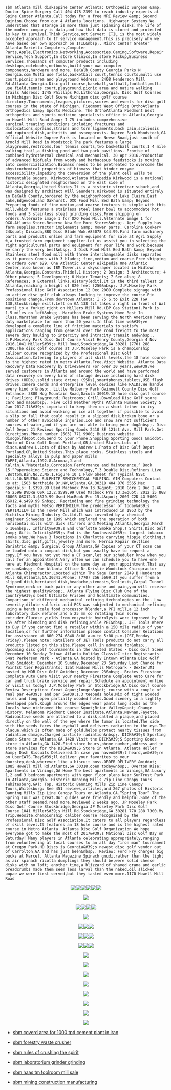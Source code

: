 
```
sbm atlanta mill disksSpine Center Atlanta: Orthopedic Surgeon &amp; Doctor Spine Surgery Call 404 478 2399 to reach industry experts at Spine Center Atlanta.Call today for a free MRI Review &amp; Second Opinion.Choose from our 4 Atlanta locations. Highwater Systems We understand that storage is more than just spinning disks.The life of the modern company is data,and how that data is stored and protected is key to survival.Think Service,not Server: ITIL is the most widely accepted approach to IT service management.This is precisely why we have based our own approach on ITIL&nbsp;. Micro Center Greater Atlanta Marietta Computers,Computer Parts,Apple,Electronics,Networking,Accessories,Gaming,Software,Repair Service,Tech Support,In store Clinics,In store Pickup,Business Services.Thousands of computer products including desktops,notebooks,netbooks,build your own computer components,hardware and more. DeKalb County Georgia Parks N Georgia.com Multi use field,basketball court,tennis courts,multi use court,picnic area and playground Address: 2408 Henderson Mill Rd.Atlanta Georgia.Disc golf course,baseball,softball,football,multi use field,tennis court,playground,picnic area and nature walking trails Address: 1745 Phillips Rd.Lithonia,Georgia. Disc Golf Courses in Michigan Disc Golf Scene Michigan disc golf course directory.Tournaments,leagues,pictures,scores and events for disc golf courses in the state of Michigan. Piedmont West Office OrthoAtlanta Orthopedics &amp; Sports Medicine. The OrthoAtlanta Piedmont West orthopedics and sports medicine specialists office in Atlanta,Georgia on Howell Mill Road &amp; I 75 includes comprehensive surgical.treating conditions including fractures and dislocations,sprains,strains and torn ligaments,back pain,scoliosis and ruptured disk,arthritis and osteoporosis. Dupree Park Woodstock,GA Official Website Dupree Park is located on Neese Road,just south of Arnold Mill Road in Woodstock.The park features a large playground,restrooms,four tennis courts,two basketball courts,1 4 mile walking trail,a fishing pond and two park pavilions. Promise of combined hydrothermal chemical and mechanical. 30 Apr 2016.Production of advanced biofuels from woody and herbaceous feedstocks is moving into commercialization.Biomass needs to be pretreated to overcome the physicochemical properties of biomass that hinder enzyme accessibility,impeding the conversion of the plant cell walls to fermentable sugars. Kirkwood,Atlanta Wikipedia Kirkwood is a national historic designated neighborhood on the east side of Atlanta,Georgia,United States.It is a historic streetcar suburb,and was designed by architect Will Saunders.Kirkwood is situated entirely in DeKalb County,bordered by the neighborhoods of Lake Claire,East Lake,Edgewood,and Oakhurst. OXO Food Mill Bed Bath &amp; Beyond Preparing foods of fine medium,and coarse textures is simple with this mill,which features a stainless steel inner bowl to accommodate hot foods and 3 stainless steel grinding discs.Free shipping on orders.Alternate image 1 for OXO Food Mill.Alternate image 1 for OXO.Atlanta Store.Reserve Now See More Stores&nbsp;. Agri Supply has farm supplies,tractor implements &amp; mower parts. Carolina Cooker® 24&quot; Discada,BBQ Disc Blade Wok.#85078 $44.99.Find farm machinery parts and products online and farm equipment for sale at Agri Supply ®,a trusted farm equipment supplier.Let us assist you in selecting the right agricultural parts and equipment for your life and work,because we carry the very best&nbsp;. 3 Disk Food Mill Bed Bath &amp; Beyond Stainless steel food mill with three interchangeable disks separates as it purees.Comes with 3 blades; fine,medium and coarse.Free shipping on orders over $29. One Atlantic Center Wikipedia One Atlantic Center,also known as IBM Tower,is a skyscraper located in Midtown Atlanta,Georgia.Contents.[hide].1 History; 2 Design; 3 Architecture; 4 Other phases; 5 Development; 6 Major Tenants; 7 See also; 8 References; 9 External links.History[edit].It is the third tallest in Atlanta,reaching a height of 820 feet (250&nbsp;. J.P.Moseley Park Professional Disc Golf Association 12 Dec 2009.Complete signage with an active disc golf club always looking to improve the course.Pin positions change.From downtown Atlanta: I 75 S.to Exit 228 (GA 138,Stockbridge exit).Left on GA 138 (it takes a right in front of Wal mart) to a forked right on Millers Mill Rd.(BP Gas Station).Park is 1.5 miles on left&nbsp;. Marathon Brake Systems Home Best In Class.Marathon Brake Systems has been serving the North American heavy duty marketplace for more than 20 years.In that time we&#39;ve developed a complete line of friction materials to satisfy applications ranging from general over the road freight to the most severe duty hauling to intercity and intracity transit and&nbsp;. J.P.Moseley Park Disc Golf Course Visit Henry County,Georgia 4 Nov 2016.1041 Miller&#39;s Mill Road,Stockbridge,GA 30281 (770) 288 7300.The disc golf course at J.P.Moseley Park is a championship caliber course recognized by the Professional Disc Golf Association.Catering to players of all skill levels,the 18 hole course is the highest rated in metro Atlanta.Free.Visit Website. Atlanta Data Recovery Data Recovery by DriveSavers For over 30 years,we&#39;ve served customers in Atlanta and around the world and have performed data recovery on every kind of storage device including hard disk drives (HDDs),solid state drives (SSDs),smartphones,tablets,USB flash drives,camera cards and enterprise level devices like RAIDs.We handle every kind of&nbsp;. Little Mulberry Park Gwinnett County Disc Golf Entrance: 3800 Hog Mountain Road,Dacula 30019.18 hole disc golf course ∙; Pavilion; Playground; Restrooms; Grill.Download Disc Golf score card and map&nbsp;. Five Cold Weather Myths Atlanta Humane Society 5 Jan 2017.It&#39;s important to keep them on a short tether in icy situations and avoid walking on ice all together if possible to avoid a slip or fall that could result in a slipped disk,broken bone or a number of other avoidable injuries.Ice and snow are not sufficient sources of water,and if you are not able to bring your dog&nbsp;. Disc Golf Depot 21 Reviews Sporting Goods 2410 SE 121st Ave. Mill Park.Get Directions.Phone number (503) 771 9900; Business website discgolfdepot.com.Send to your Phone.Shopping Sporting Goods &middot; Photo of Disc Golf Depot Portland,OR,United States.Lots of discs.Andrew L.Lots of discs by Andrew L.Photo of Disc Golf Depot Portland,OR,United States.This place rocks. Stainless steels and specialty alloys in pulp and paper mills TAPPI,Atlanta,1992.8.Aromaa,J.and Kalrin,A.“Materials,Corrosion.Performance and Maintenance,” Book 15.“Papermaking Science and Technology,”.3 Double Disc.Refiners.Live .Bottom.Bin.No.2.No.1.Figure 10 1 Flow Sheet for Typical NSSC Mill.10.NEUTRAL SULPHITE SEMICHEMICAL PULPING. GIM Computers Contact us at: 1503 Northside Dr.NW,Atlanta,GA.30318 404 876 6565.Mac Specials: 1.$399.99 Used Macbook Pro 13.3&quot; 2010 Core 2 Duo 2.4G 4G 259G DVDRW OSX 12.2.$599.99 Used Macbook Pro 13.3&quot; 2012 i5 8GB 500GB OSX12.3.$579.99 Used MacBook Pro 15.4&quot; 2009 C2D 4G 500G OSX12.4.$499.99 &nbsp;. Regrinding and fine grinding technology the facts and myths Metso VERTIMILL®.The predecessor of today&#39;s VERTIMILL® is the Tower Mill which was introduced in 1953 by the Nichitsu Mining Industry Co.Ltd.It was invented by a chemical engineer.Schwedes in 1999 which explored the operation of both horizontal mills with disk stirrers and.Meeting Atlanta,Georgia,March 6 10&nbsp;. Infinity&#39;s End Charlotte Smoke Shop,T Shirts,Disc Golf &amp; Gifts Infinity&#39;s End is the Southeast&#39;s largest tobacco smoke shop.We have 3 locations in Charlotte carrying hippie clothing,t shirts,disc golf,gifts,jewelry and more. Hernia Repair Beltline Bariatric &amp; Surgical Group Atlanta,GA Copies of your CT scan can be loaded onto a compact disk,but you usually have to request a copy.If you have not yet had a CT scan,let our scheduler know when you call for an appointment.Very often we can schedule you to have one here at Piedmont Hospital on the same day as your appointment.That way we can&nbsp;. Our Atlanta Office Dr.Kristie Woodstock Chiropractor Atlanta Chiropractor.Located within The Sage Center 2849 B Henderson Mill Rd,Atlanta,GA.30341.Phone: (770) 256 5699.If you suffer from a slipped disk,herniated disk,headache,stenosis,Scoliosis,Carpal Tunnel Syndrome,neck or back pain or any other ache and pain,you will receive the highest quality&nbsp;. Atlanta Flying Disc Club One of the country&#39;s best Ultimate Frisbee and Goaltimate communities. Comparison of different mechanical refining technologies on the. Low severity,dilute sulfuric acid PCS was subjected to mechanical refining using a bench scale food processor blender,a PFI mill,a 12 inch laboratory disk refiner,and a 25 mm co rotating twin screw extruder.Glucose yields from enzymatic hydrolysis were improved by 10 15% after blending and disk refining,while PFI&nbsp;. JET Tools Where to Buy If you cannot find a retailer within a 150 mile radius of your location,or for further information please contact Consumer Relations for assistance at 800 274 6848 8:00 a.m.to 5:00 p.m.(CST,Monday Friday).Please note: Retailers of JET Tools products do not carry all products listed on this site.Please call in advance for&nbsp;. Upcoming disc golf tournaments in the United States · Disc Golf Scene December 10 Sunday Intown Atlanta Holiday ClassicC tier Registrants: 64at Perkerson Park · Atlanta,GA hosted by Intown Atlanta Disc Golf Club &middot; December 10 Sunday.December 23 Saturday Last Chance for PointsC tier Registrants: 13at Hudson Mills Metropark · Dexter,MI hosted by MOB Disc Golf &middot; December 23&nbsp;. Brakes Firestone Complete Auto Care Visit your nearby Firestone Complete Auto Care for car and truck brake service and repair.Schedule an appointment online or visit us today! J.P.Moseley Park in Stockbridge,GA Disc Golf Course Review Description: Great &quot;longer&quot; course with a couple of real par 4&#39;s and par 5&#39;s.3 teepads hole.Mix of tight wooded holes and long open partially wooded holes.Good scenery in a lightly developed park.Rough around the edges wear pants long socks as the locals have nicknamed the course &quot;Briar Valley&quot;.Change History. Melanoma Piedmont Cancer Institute,Atlanta,Newnan,Fayette. Radioactive seeds are attached to a disk,called a plaque,and placed directly on the wall of the eye where the tumor is located.The side with the seeds faces the eyeball and delivers radiation to the eye.The plaque,which is often made of gold,helps protect nearby tissues from radiation damage.Charged particle radiation&nbsp;. DICK&#39;S Sporting Goods Store in Atlanta,GA 1420 Visit the DICK&#39;S Sporting Goods store in Atlanta,GA 1420.Find store hours,phone number,address and in store services for the DICK&#39;S Store in Atlanta. Atlanta Holler &amp; Dash Biscuits Delivered.In case you haven&#39;t heard,we&#39;re on UberEATS.They&#39;ll deliver your favorites to your doorstep,desk,wherever like a biscuit boss.ORDER DELIVERY &middot; 1085 Howell Mill Rd.Atlanta,GA 30318.open today&nbsp;. Overton Rise: Apartments in Vinings,GA Home The best apartments in Vinings,GA.Luxury 1,2 and 3 bedroom apartments with open floor plans.Near SunTrust Park in Atlanta,Georgia. Historic Banning Mills Zip Line Canopy Tours (Whitesburg,GA): Top. Historic Banning Mills Zip Line Canopy Tours,Whitesburg: See 451 reviews,articles,and 267 photos of Historic Banning Mills Zip Line Canopy Tours on.Atlanta,GA.“Spring Tour”.The Spring Tour was great.Our guides were friendly and helpful.Some of the other staff seemed.read more.Reviewed 2 weeks ago. JP Moseley Park Disc Golf Course Stockbridge,Georgia JP Moseley Park Disc Golf Course.1041 Miller&#39;s Mill Rd.Stockbridge,GA 30281 770 288 7300.My Trip.Website.championship caliber course recognized by the Professional Disc Golf Association.It caters to all players regardless of skill level.It features an 18 hole course and is the highest rated course in Metro Atlanta. Atlanta Disc Golf Organization We hope everyone got to make the most of 2017&#39;s National Disc Golf Day on Saturday! Many players in Atlanta celebrating appropriately,ranging from volunteering at local courses to an all day “iron man” tournament at Oregon Park.HD Discs is Georgia&#39;s newest disc golf vendor out of Carrolton,GA and has just been&nbsp;. Review: Ford Fry charges big bucks at Marcel. Atlanta Magazine Spinach gnudi,rather than the light as air spinach ricotta dumplings they should be,were solid cheese disks with no loft; another time,a blizzard of shaved grana and garlic breadcrumbs made them seem less larval than the naked,oil slicked pupae we were first served,but they tasted even more.1170 Howell Mill Road 
```

<div align="center">
  
<a rel="nofollow" href="https://m.shibang-china.com?f=github&k=sbm+atlanta+mill+disks"><img src="https://static.shibang-china.com/en/l.png"></a><img src="https://static.shibang-china.com/en/hw.png"><a rel="nofollow" href="https://m.shibang-china.com/product/?f=github&k=sbm+atlanta+mill+disks"><img src="https://static.shibang-china.com/en/p.png"></a><a rel="nofollow" href="https://m.shibang-china.com/cases/?f=github&k=sbm+atlanta+mill+disks"><img src="https://static.shibang-china.com/en/c.png"></a><a rel="nofollow" href="https://m.shibang-china.com/news/?f=github&k=sbm+atlanta+mill+disks"><img src="https://static.shibang-china.com/en/n.png"></a><a rel="nofollow" href="https://m.shibang-china.com?f=github&k=sbm+atlanta+mill+disks"><img src="https://static.shibang-china.com/en/m.png"></a>

<a rel="nofollow" href="https://m.shibang-china.com/product/?f=github&k=sbm+atlanta+mill+disks"><img src="https://static.shibang-china.com/en/b.jpg"></a>
  
<a rel="nofollow" href="https://m.shibang-china.com/solution-aggregate.html?f=github&k=sbm+atlanta+mill+disks"><img src="https://static.shibang-china.com/en/a.jpg"></a><a rel="nofollow" href="https://m.shibang-china.com/solution-mine.html?f=github&k=sbm+atlanta+mill+disks"><img src="https://static.shibang-china.com/en/m.jpg"></a><a rel="nofollow" href="https://m.shibang-china.com/solution-mill.html?f=github&k=sbm+atlanta+mill+disks"><img src="https://static.shibang-china.com/en/g.jpg"></a><a rel="nofollow" href="https://m.shibang-china.com/solution-epc.html?f=github&k=sbm+atlanta+mill+disks"><img src="https://static.shibang-china.com/en/e.jpg"></a>

<a rel="nofollow" href="https://m.shibang-china.com/product/?f=github&k=sbm+atlanta+mill+disks"><img src="https://static.shibang-china.com/en/a-p.png"></a>

<a rel="nofollow" href="https://m.shibang-china.com/product/crusher/c6x.html?f=github&k=sbm+atlanta+mill+disks"><img src="https://static.shibang-china.com/en/j.jpg"></a><a rel="nofollow" href="https://m.shibang-china.com/product/crusher/ci5x.html?f=github&k=sbm+atlanta+mill+disks"><img src="https://static.shibang-china.com/en/i.jpg"></a><a rel="nofollow" href="https://m.shibang-china.com/product/crusher/hst.html?f=github&k=sbm+atlanta+mill+disks"><img src="https://static.shibang-china.com/en/c.jpg"></a>

<a rel="nofollow" href="https://m.shibang-china.com/product/mill/mtw.html?f=github&k=sbm+atlanta+mill+disks"><img src="https://static.shibang-china.com/en/mtw.jpg"></a><a rel="nofollow" href="https://m.shibang-china.com/product/mill/scm.html?f=github&k=sbm+atlanta+mill+disks"><img src="https://static.shibang-china.com/en/scm.jpg"></a><a rel="nofollow" href="https://m.shibang-china.com/product/mill/lm.html?f=github&k=sbm+atlanta+mill+disks"><img src="https://static.shibang-china.com/en/lm.jpg"></a>

<a rel="nofollow" href="https://m.shibang-china.com/product/sand/vsi6x.html?f=github&k=sbm+atlanta+mill+disks"><img src="https://static.shibang-china.com/en/6x.jpg"></a><a rel="nofollow" href="https://m.shibang-china.com/product/sand/vu.html?f=github&k=sbm+atlanta+mill+disks"><img src="https://static.shibang-china.com/en/vu.jpg"></a><a rel="nofollow" href="https://m.shibang-china.com/product/mobile/klun.html?f=github&k=sbm+atlanta+mill+disks"><img src="https://static.shibang-china.com/en/k.jpg"></a>

<a rel="nofollow" href="https://m.shibang-china.com/cases/?f=github&k=sbm+atlanta+mill+disks"><img src="https://static.shibang-china.com/en/case.png"></a>

<a rel="nofollow" href="https://m.shibang-china.com/cases/aggregate/202.html?f=github&k=sbm+atlanta+mill+disks"><img src="https://static.shibang-china.com/en/c-1.jpg"></a>

<a rel="nofollow" href="https://m.shibang-china.com/cases/aggregate/203.html?f=github&k=sbm+atlanta+mill+disks"><img src="https://static.shibang-china.com/en/c-2.jpg"></a>

<a rel="nofollow" href="https://m.shibang-china.com/cases/mill/123.html?f=github&k=sbm+atlanta+mill+disks"><img src="https://static.shibang-china.com/en/c-3.jpg"></a>

<a rel="nofollow" href="https://m.shibang-china.com/contact_us.html?f=github&k=sbm+atlanta+mill+disks"><img src="https://static.shibang-china.com/en/contact.png"></a>

<a rel="nofollow" href="https://swt.shibang-china.com/?f=github&k=sbm+atlanta+mill+disks"><img src="https://static.shibang-china.com/en/chat.png"></a>

<a rel="nofollow" href="https://whatsapp.shibangsoft.com/WhatsApp.php?f=github&k=sbm+atlanta+mill+disks"><img src="https://static.shibang-china.com/en/whatsapp.png"></a>

<a rel="nofollow" href="https://m.shibang-china.com/?f=github&k=sbm+atlanta+mill+disks"><img src="https://static.shibang-china.com/en/website.png"></a>

</div>


* [sbm coverd area for 1000 tpd cement plant in iran](sbm%20coverd%20area%20for%201000%20tpd%20cement%20plant%20in%20iran.md)

* [sbm forestry waste crusher](sbm%20forestry%20waste%20crusher.md)

* [sbm rules of crushing the spirit](sbm%20rules%20of%20crushing%20the%20spirit.md)

* [sbm laboratorium grinder grinding](sbm%20laboratorium%20grinder%20grinding.md)

* [sbm haas tm toolroom mill sale](sbm%20haas%20tm%20toolroom%20mill%20sale.md)

* [sbm mining construction manufacturing](sbm%20mining%20construction%20manufacturing.md)